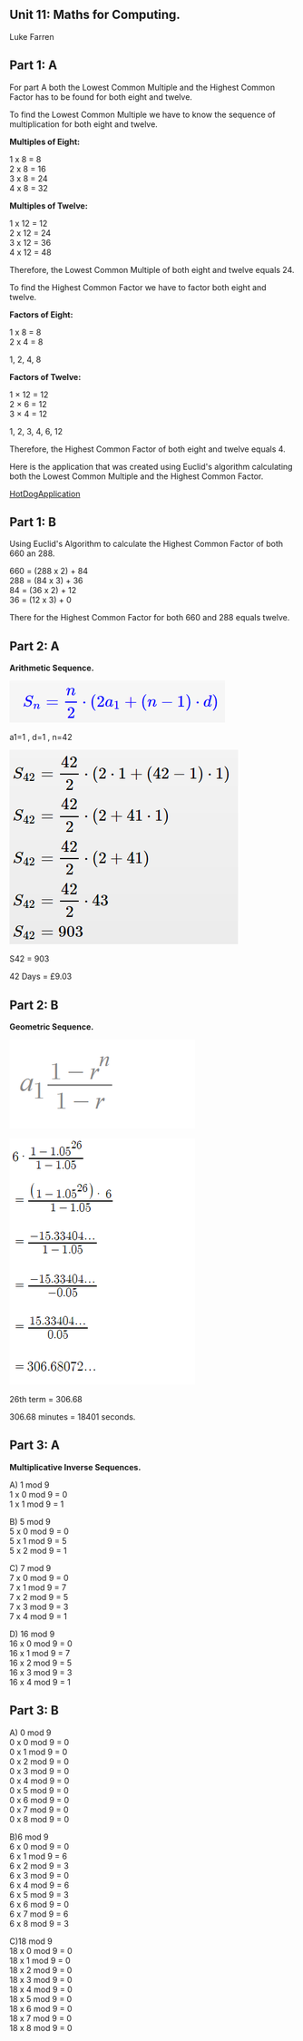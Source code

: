 ## Unit 11: Maths for Computing. 
Luke Farren


## **Part 1: A**

For part A both the Lowest Common Multiple and the Highest Common Factor has to be found for both eight and twelve. 

To find the Lowest Common Multiple we have to know the sequence of multiplication for both eight and twelve.

 **Multiples of Eight:**	

1 x 8 = 8        
2 x 8 = 16       
3 x 8 = 24       
4 x 8 = 32  

**Multiples of Twelve:**

1 x 12 = 12  
2 x 12 = 24  
3 x 12 = 36  
4 x 12 = 48  

Therefore, the Lowest Common Multiple of both eight and twelve equals 24. 

To find the Highest Common Factor we have to factor both eight and twelve.  

**Factors of Eight:**

1 x 8 = 8  
2 x 4 = 8  

1, 2, 4, 8

**Factors of Twelve:**

1 × 12 = 12  
2 × 6 = 12  
3 × 4 = 12  

1, 2, 3, 4, 6, 12

Therefore, the Highest Common Factor of both eight and twelve equals 4.

Here is the application that was created using Euclid's algorithm calculating both the Lowest Common Multiple and the Highest Common Factor.

[HotDogApplication](https://github.com/LukeFarren/MathsForComputing-/blob/master/HotDogApplication)

## **Part 1: B**

Using Euclid's Algorithm to calculate the Highest Common Factor of both 660 an 288.  

660 = (288 x 2) + 84  
288 = (84 x 3) + 36  
84 = (36 x 2) + 12  
36 = (12 x 3) + 0  

There for the Highest Common Factor for both 660 and 288 equals twelve. 

## **Part 2: A**

**Arithmetic Sequence.**  

![Formulae](https://github.com/LukeFarren/MathsForComputing-/blob/master/Formulae.png)

a1=1  ,  d=1  ,  n=42

![Workings](https://github.com/LukeFarren/MathsForComputing-/blob/master/Workings.png)

S42 = 903

42 Days = £9.03

## **Part 2: B**

**Geometric Sequence.** 

![Formulae2](https://github.com/LukeFarren/MathsForComputing-/blob/master/Formulae2.png)

![Workings2](https://github.com/LukeFarren/MathsForComputing-/blob/master/Workings2.png)

26th term = 306.68

306.68  minutes = 18401 seconds. 

## Part 3: A

**Multiplicative Inverse Sequences.** 

A) 1 mod 9  
1 x 0 mod 9 = 0   
1 x 1 mod 9 = 1  

B) 5 mod 9   
5 x 0 mod 9 = 0  
5 x 1 mod 9 = 5  
5 x 2 mod 9 = 1  

C) 7 mod 9  
7 x 0 mod 9 = 0    
7 x 1 mod 9 = 7  
7 x 2 mod 9 = 5  
7 x 3 mod 9 = 3  
7 x 4 mod 9 = 1  

D) 16 mod 9  
16 x 0 mod 9 = 0    
16 x 1 mod 9 = 7  
16 x 2 mod 9 = 5  
16 x 3 mod 9 = 3  
16 x 4 mod 9 = 1  

## Part 3: B

A) 0 mod 9  
0 x 0 mod 9 = 0  
0 x 1 mod 9 = 0  
0 x 2 mod 9 = 0  
0 x 3 mod 9 = 0  
0 x 4 mod 9 = 0  
0 x 5 mod 9 = 0  
0 x 6 mod 9 = 0  
0 x 7 mod 9 = 0  
0 x 8 mod 9 = 0  

B)6 mod 9  
6 x 0 mod 9 = 0    
6 x 1 mod 9 = 6    
6 x 2 mod 9 = 3    
6 x 3 mod 9 = 0    
6 x 4 mod 9 = 6  
6 x 5 mod 9 = 3   
6 x 6 mod 9 = 0    
6 x 7 mod 9 = 6   
6 x 8 mod 9 = 3    


C)18 mod 9    
18 x 0 mod 9 = 0      
18 x 1 mod 9 = 0      
18 x 2 mod 9 = 0      
18 x 3 mod 9 = 0      
18 x 4 mod 9 = 0      
18 x 5 mod 9 = 0      
18 x 6 mod 9 = 0      
18 x 7 mod 9 = 0      
18 x 8 mod 9 = 0     


